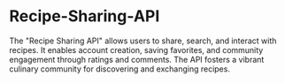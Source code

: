 # Recipe-Sharing-API
The "Recipe Sharing API" allows users to share, search, and interact with recipes. It enables account creation, saving favorites, and community engagement through ratings and comments. The API fosters a vibrant culinary community for discovering and exchanging recipes.
